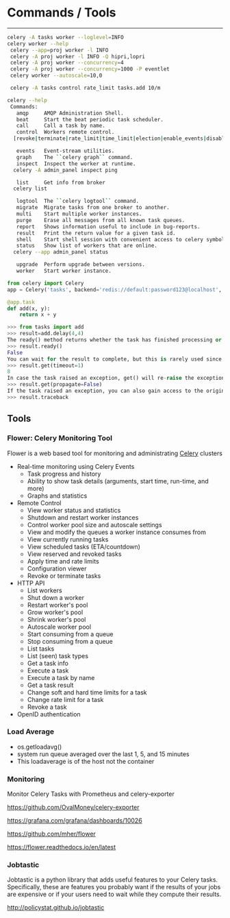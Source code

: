 # Commands / Tools

---

```bash
celery -A tasks worker --loglevel=INFO
celery worker --help
 celery --app=proj worker -l INFO
 celery -A proj worker -l INFO -Q hipri,lopri
 celery -A proj worker --concurrency=4
 celery -A proj worker --concurrency=1000 -P eventlet
 celery worker --autoscale=10,0

 celery -A tasks control rate_limit tasks.add 10/m

celery --help
 Commands:
   amqp     AMQP Administration Shell.
   beat     Start the beat periodic task scheduler.
   call     Call a task by name.
   control  Workers remote control.
  [revoke|terminate|rate_limit|time_limit|election|enable_events|disable_events|heartbeat|pool_grow|pool_shrink|pool_restart|autoscale|shutdown|add_consumer|cancel_consumer]

   events   Event-stream utilities.
   graph    The ``celery graph`` command.
   inspect  Inspect the worker at runtime.
  celery -A admin_panel inspect ping

   list     Get info from broker
  celery list

   logtool  The ``celery logtool`` command.
   migrate  Migrate tasks from one broker to another.
   multi    Start multiple worker instances.
   purge    Erase all messages from all known task queues.
   report   Shows information useful to include in bug-reports.
   result   Print the return value for a given task id.
   shell    Start shell session with convenient access to celery symbols.
   status   Show list of workers that are online.
  celery --app admin_panel status

   upgrade  Perform upgrade between versions.
   worker   Start worker instance.
```

```python
from celery import Celery
app = Celery('tasks', backend='redis://default:password123@localhost', broker='redis://default:password123@localhost')

@app.task
def add(x, y):
    return x + y

>>> from tasks import add
>>> result=add.delay(4,4)
The ready() method returns whether the task has finished processing or not:
>>> result.ready()
False
You can wait for the result to complete, but this is rarely used since it turns the asynchronous call into a synchronous one:
>>> result.get(timeout=1)
8
In case the task raised an exception, get() will re-raise the exception, but you can override this by specifying the propagate argument:
>>> result.get(propagate=False)
If the task raised an exception, you can also gain access to the original traceback:
>>> result.traceback
```

## Tools

### Flower: Celery Monitoring Tool

Flower is a web based tool for monitoring and administrating [Celery](http://celeryproject.org/) clusters

- Real-time monitoring using Celery Events
  - Task progress and history
  - Ability to show task details (arguments, start time, run-time, and more)
  - Graphs and statistics
- Remote Control
  - View worker status and statistics
  - Shutdown and restart worker instances
  - Control worker pool size and autoscale settings
  - View and modify the queues a worker instance consumes from
  - View currently running tasks
  - View scheduled tasks (ETA/countdown)
  - View reserved and revoked tasks
  - Apply time and rate limits
  - Configuration viewer
  - Revoke or terminate tasks
- HTTP API
  - List workers
  - Shut down a worker
  - Restart worker's pool
  - Grow worker's pool
  - Shrink worker's pool
  - Autoscale worker pool
  - Start consuming from a queue
  - Stop consuming from a queue
  - List tasks
  - List (seen) task types
  - Get a task info
  - Execute a task
  - Execute a task by name
  - Get a task result
  - Change soft and hard time limits for a task
  - Change rate limit for a task
  - Revoke a task
- OpenID authentication

### Load Average

- os.getloadavg()
- system run queue averaged over the last 1, 5, and 15 minutes
- This loadaverage is of the host not the container

### Monitoring

Monitor Celery Tasks with Prometheus and celery-exporter

<https://github.com/OvalMoney/celery-exporter>

<https://grafana.com/grafana/dashboards/10026>

<https://github.com/mher/flower>

<https://flower.readthedocs.io/en/latest>

### Jobtastic

Jobtastic is a python library that adds useful features to your Celery tasks. Specifically, these are features you probably want if the results of your jobs are expensive or if your users need to wait while they compute their results.

<http://policystat.github.io/jobtastic>
